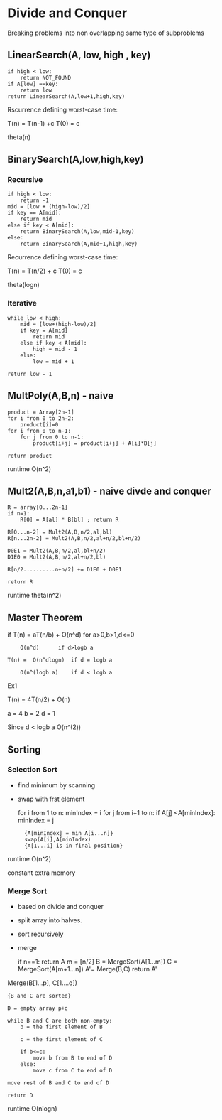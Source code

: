 # Divide and Conquer

Breaking problems into non overlapping same type of subproblems

## LinearSearch(A, low, high , key)

	if high < low:
		return NOT_FOUND
	if A[low] ==key:
		return low
	return LinearSearch(A,low+1,high,key)


Rscurrence defining worst-case time:

T(n) = T(n-1) +c
T(0) = c

theta(n)

## BinarySearch(A,low,high,key)

### Recursive 
	if high < low:
		return -1
	mid = [low + (high-low)/2]
	if key == A[mid]:
		return mid
	else if key < A[mid]:
		return BinarySearch(A,low,mid-1,key)
	else:
		return BinarySearch(A,mid+1,high,key)


Recurrence defining worst-case time:

T(n) = T(n/2) + c
T(0) = c

theta(logn)

### Iterative 

	while low < high:
		mid = [low+(high-low)/2]
		if key = A[mid]
			return mid
		else if key < A[mid]:
			high = mid - 1
		else: 
			low = mid + 1

	return low - 1




## MultPoly(A,B,n) - naive

	product = Array[2n-1]
	for i from 0 to 2n-2:
		product[i]=0
	for i from 0 to n-1:
		for j from 0 to n-1:
			product[i+j] = product[i+j] + A[i]*B[j]

	return product

runtime O(n^2)

## Mult2(A,B,n,a1,b1) -  naive divde and conquer
	R = array[0...2n-1]
	if n=1:
		R[0] = A[al] * B[bl] ; return R

	R[0...n-2] = Mult2(A,B,n/2,al,bl)
	R[n...2n-2] = Mult2(A,B,n/2,al+n/2,bl+n/2)

	D0E1 = Mult2(A,B,n/2,al,bl+n/2)
	D1E0 = Mult2(A,B,n/2,al+n/2,bl)

	R[n/2..........n+n/2] += D1E0 + D0E1

	return R


runtime theta(n^2)


## Master  Theorem

if T(n) = aT(n/b) + O(n^d) for a>0,b>1,d<=0 

		O(n^d)		if d>logb a
			
	T(n) =	O(n^dlogn)	if d = logb a

		O(n^(logb a)	if d < logb a

Ex1


T(n) = 4T(n/2) + O(n)

a = 4
b = 2
d = 1

Since d < logb a
	O(n^(2))


## Sorting


### Selection Sort

- find minimum by scanning 
- swap with frst element

	for i from 1 to n:
		minIndex = i
		for j from i+1 to n:
			if A[j] <A[minIndex]:
				minIndex = j

		{A[minIndex] = min A[i...n]}
		swap(A[i],A[minIndex)
		{A[1...i] is in final position}

runtime O(n^2)

constant extra memory

### Merge Sort

- based on divide and conquer
- split array into halves.
- sort recursively
- merge

	if n==1:
		return A
	m = [n/2]
	B = MergeSort(A[1...m])
	C = MergeSort(A[m+1...n])
	A'= Merge(B,C)
	return A'
	

Merge(B[1...p], C[1....q])

	{B and C are sorted}

	D = empty array p+q

	while B and C are both non-empty:
		b = the first element of B

		c = the first element of C

		if b<=c:
			move b from B to end of D
		else:
			move c from C to end of D

	move rest of B and C to end of D

	return D


runtime O(nlogn)


